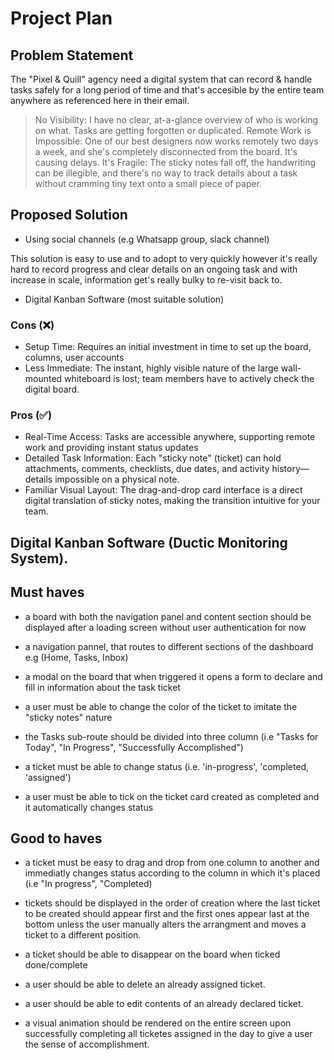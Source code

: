 # Project Plan

## Problem Statement

The "Pixel & Quill" agency need a digital system that can record & handle tasks safely for a long period of time and that's accesible by the entire team anywhere as referenced here in their email.

> No Visibility: I have no clear, at-a-glance overview of who is working on what. Tasks are getting forgotten or duplicated.
> Remote Work is Impossible: One of our best designers now works remotely two days a week, and she's completely disconnected from the board. It's causing delays.
> It's Fragile: The sticky notes fall off, the handwriting can be illegible, and there's no way to track details about a task without cramming tiny text onto a small piece of paper.

## Proposed Solution

- Using social channels (e.g Whatsapp group, slack channel)

This solution is easy to use and to adopt to very quickly however it's really hard to record progress and clear details on an ongoing task and with increase in scale, information get's really bulky to re-visit back to.

- Digital Kanban Software (most suitable solution)

### Cons (❌)

- Setup Time: Requires an initial investment in time to set up the board, columns, user accounts
- Less Immediate: The instant, highly visible nature of the large wall-mounted whiteboard is lost; team members have to actively check the digital board.

### Pros (✅)

- Real-Time Access: Tasks are accessible anywhere, supporting remote work and providing instant status updates
- Detailed Task Information: Each "sticky note" (ticket) can hold attachments, comments, checklists, due dates, and activity history—details impossible on a physical note.
- Familiar Visual Layout: The drag-and-drop card interface is a direct digital translation of sticky notes, making the transition intuitive for your team.

## Digital Kanban Software (Ductic Monitoring System).

## Must haves

- a board with both the navigation panel and content section should be displayed after a loading screen without user authentication for now

- a navigation pannel, that routes to different sections of the dashboard e.g (Home, Tasks, Inbox)
- a modal on the board that when triggered it opens a form to declare and fill in information about the task ticket

- a user must be able to change the color of the ticket to imitate the "sticky notes" nature

- the Tasks sub-route should be divided into three column (i.e "Tasks for Today", "In Progress", "Successfully Accomplished")

- a ticket must be able to change status (i.e. 'in-progress', 'completed, 'assigned')

- a user must be able to tick on the ticket card created as completed and it automatically changes status

## Good to haves

- a ticket must be easy to drag and drop from one column to another and immediatly changes status according to the column in which it's placed (i.e "In progress", "Completed)

- tickets should be displayed in the order of creation where the last ticket to be created should appear first and the first ones appear last at the bottom unless the user manually alters the arrangment and moves a ticket to a different position.

- a ticket should be able to disappear on the board when ticked done/complete

- a user should be able to delete an already assigned ticket.

- a user should be able to edit contents of an already declared ticket.

- a visual animation should be rendered on the entire screen upon successfully completing all ticketes assigned in the day to give a user the sense of accomplishment.
